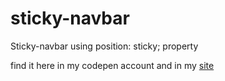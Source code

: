 # sticky-navbar
Sticky-navbar using position: sticky; property

find it here in my codepen account and in my [site]()
